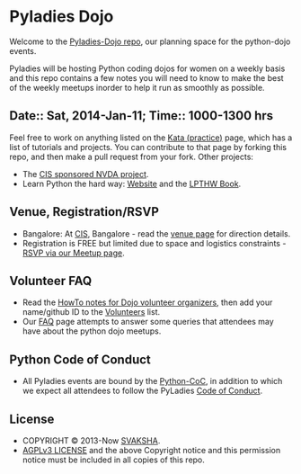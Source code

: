 # Pyladies Dojo 
Welcome to the [Pyladies-Dojo repo](https://github.com/svaksha/pyladies-dojo/), our planning space for the python-dojo events.

Pyladies will be hosting Python coding dojos for women on a weekly basis and this repo contains a few notes you will need to know to make the best of the weekly meetups inorder to help it run as smoothly as possible.


## Date:: Sat, 2014-Jan-11; Time:: 1000-1300 hrs 
Feel free to work on anything listed on the [Kata (practice)](https://github.com/svaksha/pyladies-dojo/blob/master/Kata.md) page, which has a list of tutorials and projects. You can contribute to that page by forking this repo, and then make a pull request from your fork. Other projects:
* The [CIS sponsored NVDA project](https://github.com/svaksha/pyladies-dojo/blob/master/Jobs-FOSS/CIS.md).
* Learn Python the hard way: [Website](http://learnpythonthehardway.org) and the [LPTHW Book](http://learnpythonthehardway.org/book/).

## Venue, Registration/RSVP 
* Bangalore: At [CIS](http://cis-india.org/about), Bangalore - read the [venue page](https://github.com/svaksha/pyladies-dojo/blob/master/Venue-BLR.md) for direction details.
* Registration is FREE but limited due to space and logistics constraints - [RSVP via our Meetup page](https://www.meetup.com/PyladiesBangalore/).

## Volunteer FAQ 
* Read the [HowTo notes for Dojo volunteer organizers](https://github.com/svaksha/pyladies-dojo/blob/master/VolunteerHandbook/VenueHowto.md), then add your name/github ID to the [Volunteers](https://github.com/svaksha/pyladies-dojo/blob/master/VolunteerHandbook/Volunteers.md) list.
* Our [FAQ](https://github.com/svaksha/pyladies-dojo/blob/master/FAQ.md) page attempts to answer some queries that attendees may have about the python dojo meetups.

## Python Code of Conduct 
* All Pyladies events are bound by the [Python-CoC](http://www.python.org/psf/codeofconduct/), in addition to which we expect all attendees to follow the PyLadies [Code of Conduct](http://www.pyladies.com/CodeOfConduct/).

## License
* COPYRIGHT © 2013-Now [SVAKSHA](https://github.com/svaksha).
* [AGPLv3 LICENSE](http://www.gnu.org/licenses/agpl.html) and the above Copyright notice and this permission notice must be included in all copies of this repo.
